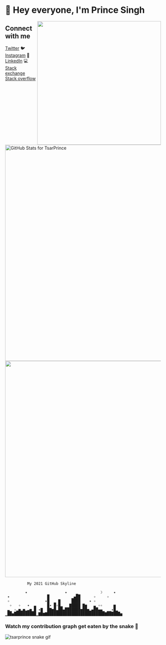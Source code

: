 # 👋 Hey everyone, I'm Prince Singh

<img src="https://images.unsplash.com/photo-1640622308069-4352d9b4dcc8?ixlib=rb-1.2.1&ixid=MnwxMjA3fDF8MHxwaG90by1wYWdlfHx8fGVufDB8fHx8&auto=format&fit=crop&w=1170&q=80" height="400px" align="right">


## Connect with me <br>
[Twitter](https://twitter.com/PrinceS43895174) :bird: <br>
[Instagram](https://www.instagram.com/marvelousprince012233/) 📸 <br>
[LinkedIn](https://www.linkedin.com/in/prince-singh-4b8ba1225/) 💻 <br>
[Stack exchange](https://stackexchange.com/users/14860558/prince) <br>
[Stack overflow](https://stackoverflow.com/users/10731521/prince-singh) <br>


<!-- [![Prince's GitHub stats](https://github-readme-stats.vercel.app/api?username=tsarprince&count_private=true&theme=radical)](https://github.com/anuraghazra/github-readme-stats) -->
<img src="https://github-readme-stats.vercel.app/api?username=tsarprince&show_icons=true&include_all_commits=true&count_private=true&theme=jolly&layout=compact" alt="GitHub Stats for TsarPrince" width="700">


<!-- [![GitHub Streak](https://github-readme-streak-stats.herokuapp.com?user=tsarPrince&theme=radical&date_format=M%20j%5B%2C%20Y%5D)](https://git.io/streak-stats) -->
<img src="https://github-readme-streak-stats.herokuapp.com?user=tsarprince&theme=jolly" width="700">


```    
          My 2021 GitHub Skyline          

         ✦                 ✦    ▁          ☽     ✦   
 ✦                 █          ▁▄██      ✧     ✧      
 ✧                ✦█  ▁ ▇     ████    ✦ ✧            
  ✧   ✧   ✦  ▃     █✦ █✧█▂   ▇████ ▇▅   ▃ ✧✧     ▅   
 ▃▁ ✧▂▅▂▅▂▃▅▁█ ✦▇  █▇▅█▃██▄███████▅██▅▂▄██▄▄▁ ▁▁✦█▂  
▁██▅██████████▁▇█▆▇██████████████████████████▇██████▅

```

### Watch my contribution graph get eaten by the snake 🐍
![tsarprince snake gif](https://github.com/tsarprince/tsarprince/blob/output/github-contribution-grid-snake.svg)
